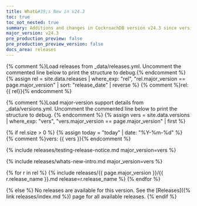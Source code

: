 ```yaml
---
title: What&#39;s New in v24.3
toc: true
toc_not_nested: true
summary: Additions and changes in CockroachDB version v24.3 since version v24.2
major_version: v24.3
pre_production_preview: false
pre_production_preview_version: false
docs_area: releases
---
```


{% comment %}Load releases from _data/releases.yml. Uncomment the commented line below to print the structure to debug.{% endcomment %}
{% assign rel = site.data.releases | where_exp: "rel", "rel.major_version == page.major_version" | sort: "release_date" | reverse %}
{% comment %}rel: {{ rel}}{% endcomment %}

{% comment %}Load major-version support details from _data/versions.yml. Uncomment the commented line below to print the structure to debug. {% endcomment %}
{% assign vers = site.data.versions | where_exp: "vers", "vers.major_version == page.major_version" | first %}

{% if rel.size > 0 %}
{% assign today = "today" | date: "%Y-%m-%d" %}
{% comment %}vers: {{ vers }}{% endcomment %}

{% include releases/testing-release-notice.md major_version=vers %}

{% include releases/whats-new-intro.md major_version=vers %}

{% for r in rel %}
{% include releases/{{ page.major_version }}/{{ r.release_name }}.md release=r.release_name %}
{% endfor %}

{% else %}
No releases are available for this version. See the [Releases]({% link releases/index.md %}) page for all available releases.
{% endif %}
